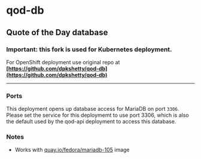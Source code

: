 # qod-db
## Quote of the Day database

### Important: this fork is used for Kubernetes deployment.

For OpenShift deployment use original repo at __[https://github.com/dpkshetty/qod-db](https://github.com/dpkshetty/qod-db)__

---

### Ports
This deployment opens up database access for MariaDB on port `3306`. Please set the service for this deploymemt to use port 3306, which is also the default used by the qod-api deployment to access this database.

### Notes
* Works with [quay.io/fedora/mariadb-105](https://quay.io/repository/fedora/mariadb-105) image
